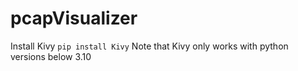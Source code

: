 # pcapVisualizer

Install Kivy ```pip install Kivy```
Note that Kivy only works with python versions below 3.10
